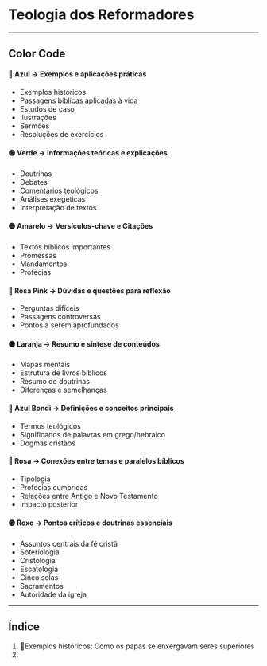 # Teologia dos Reformadores

---

## Color Code

#### 🔵 Azul → Exemplos e aplicações práticas
- Exemplos históricos
- Passagens bíblicas aplicadas à vida
- Estudos de caso
- Ilustrações
- Sermões
- Resoluções de exercícios

#### 🟢 Verde → Informações teóricas e explicações
- Doutrinas
- Debates
- Comentários teológicos 
- Análises exegéticas
- Interpretação de textos

#### 🟡 Amarelo → Versículos-chave e Citações
- Textos bíblicos importantes 
- Promessas
- Mandamentos
- Profecias

#### 🌸 Rosa Pink → Dúvidas e questões para reflexão
- Perguntas difíceis
- Passagens controversas
- Pontos a serem aprofundados

#### 🟠 Laranja → Resumo e síntese de conteúdos
- Mapas mentais
- Estrutura de livros bíblicos
- Resumo de doutrinas
- Diferenças e semelhanças

#### 🔷 Azul Bondi → Definições e conceitos principais
- Termos teológicos
- Significados de palavras em grego/hebraico
- Dogmas cristãos

#### 🌷 Rosa → Conexões entre temas e paralelos bíblicos
- Tipologia
- Profecias cumpridas
- Relações entre Antigo e Novo Testamento
- impacto posterior

#### 🟣 Roxo → Pontos críticos e doutrinas essenciais
- Assuntos centrais da fé cristã
- Soteriologia
- Cristologia
- Escatologia  
- Cinco solas
- Sacramentos 
- Autoridade da igreja


--- 

## Índice

1. 🔵Exemplos históricos: Como os papas se enxergavam seres superiores 
2. 


